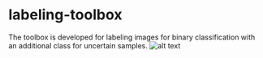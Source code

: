 # labeling-toolbox
The toolbox is developed for labeling images for binary classification with an additional class for uncertain samples.
![alt text](https://github.com/AmirMoMo/labeling-toolbox/sample.png)
